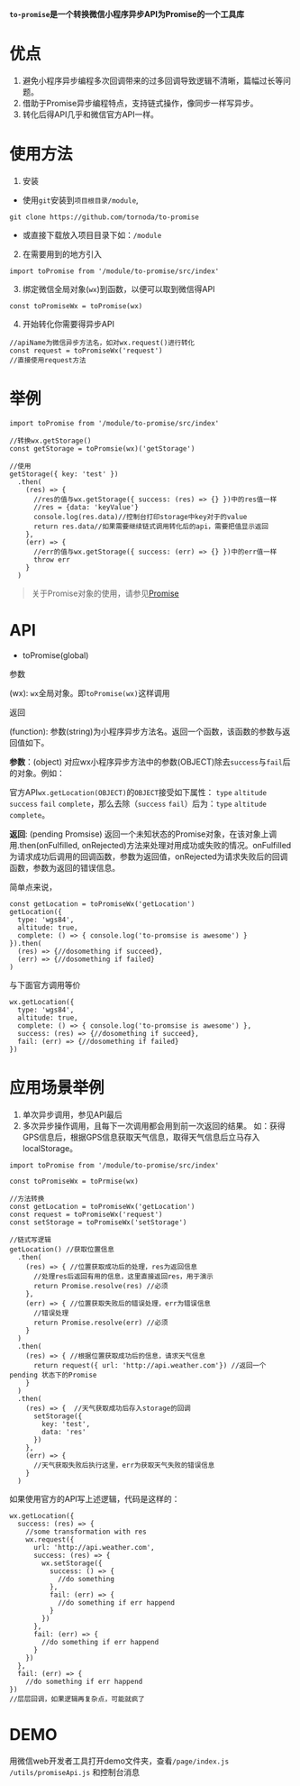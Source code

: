 **`to-promise`是一个转换微信小程序异步API为Promise的一个工具库**

# 优点

1. 避免小程序异步编程多次回调带来的过多回调导致逻辑不清晰，篇幅过长等问题。
2. 借助于Promise异步编程特点，支持链式操作，像同步一样写异步。
3. 转化后得API几乎和微信官方API一样。

# 使用方法

1. 安装

- 使用`git`安装到`项目根目录/module`,
```
git clone https://github.com/tornoda/to-promise
```
- 或直接下载放入项目目录下如：`/module`

2. 在需要用到的地方引入

```
import toPromise from '/module/to-promise/src/index'
```

3. 绑定微信全局对象(`wx`)到函数，以便可以取到微信得API
```
const toPromiseWx = toPromise(wx)
```

4. 开始转化你需要得异步API
```
//apiName为微信异步方法名，如对wx.request()进行转化
const request = toPromiseWx('request')
//直接使用request方法
```

# 举例

```
import toPromise from '/module/to-promise/src/index'

//转换wx.getStorage()
const getStorage = toPromsie(wx)('getStorage') 

//使用
getStorage({ key: 'test' })
  .then(
    (res) => {
      //res的值与wx.getStorage({ success: (res) => {} })中的res值一样
      //res = {data: 'keyValue'}
      console.log(res.data)//控制台打印storage中key对于的value
      return res.data//如果需要继续链式调用转化后的api，需要把值显示返回
    },
    (err) => {
      //err的值与wx.getStorage({ success: (err) => {} })中的err值一样
      throw err
    }
  )
```

> 关于Promise对象的使用，请参见[Promise](https://developer.mozilla.org/zh-CN/docs/Web/JavaScript/Reference/Global_Objects/Promise)

# API

- toPromise(global)

参数

(wx): `wx`全局对象。即`toPromise(wx)`这样调用

返回

(function): 参数(string)为小程序异步方法名。返回一个函数，该函数的参数与返回值如下。

**参数**：(object) 对应wx小程序异步方法中的参数(OBJECT)除去`success`与`fail`后的对象。例如：

官方API`wx.getLocation(OBJECT)`的`OBJECT`接受如下属性： `type` `altitude` `success` `fail` `complete`，那么去除（`success` `fail`）后为：`type` `altitude` `complete`。

**返回**: (pending Promsise) 返回一个未知状态的Promise对象，在该对象上调用.then(onFulfilled, onRejected)方法来处理对用成功或失败的情况。onFulfilled为请求成功后调用的回调函数，参数为返回值，onRejected为请求失败后的回调函数，参数为返回的错误信息。

简单点来说，
```
const getLocation = toPromiseWx('getLocation')
getLocation({
  type: 'wgs84',
  altitude: true,
  complete: () => { console.log('to-promsise is awesome') }
}).then(
  (res) => {//dosomething if succeed},
  (err) => {//dosomething if failed}
)
```

与下面官方调用等价

```
wx.getLocation({
  type: 'wgs84',
  altitude: true,
  complete: () => { console.log('to-promsise is awesome') },
  success: (res) => {//dosomething if succeed},
  fail: (err) => {//dosomething if failed}
})
```

# 应用场景举例

1. 单次异步调用，参见API最后
2. 多次异步操作调用，且每下一次调用都会用到前一次返回的结果。
如：获得GPS信息后，根据GPS信息获取天气信息，取得天气信息后立马存入localStorage。
```
import toPromise from '/module/to-promise/src/index'

const toPromiseWx = toPrmise(wx)

//方法转换
const getLocation = toPromiseWx('getLocation')
const request = toPromiseWx('request')
const setStorage = toPromiseWx('setStorage')

//链式写逻辑
getLocation() //获取位置信息
  .then(
    (res) => { //位置获取成功后的处理，res为返回信息
      //处理res后返回有用的信息，这里直接返回res，用于演示
      return Promise.resolve(res) //必须
    },
    (err) => { //位置获取失败后的错误处理，err为错误信息
      //错误处理
      return Promise.resolve(err) //必须
    }
  )
  .then(
    (res) => { //根据位置获取成功后的信息，请求天气信息
      return request({ url: 'http://api.weather.com'}) //返回一个pending 状态下的Promise
    }
  )
  .then(
    (res) => {  //天气获取成功后存入storage的回调
      setStorage({
        key: 'test',
        data: 'res'
      })
    },
    (err) => {
      //天气获取失败后执行这里，err为获取天气失败的错误信息
    }
  )
```

如果使用官方的API写上述逻辑，代码是这样的：

```
wx.getLocation({
  success: (res) => {
    //some transformation with res
    wx.request({
      url: 'http://api.weather.com',
      success: (res) => {
        wx.setStorage({
          success: () => {
            //do something
          },
          fail: (err) => {
            //do something if err happend
          }
        })
      },
      fail: (err) => {
        //do something if err happend
      }
    })
  },
  fail: (err) => {
    //do something if err happend
})
//层层回调，如果逻辑再复杂点，可能就疯了
```

# DEMO

用微信web开发者工具打开demo文件夹，查看`/page/index.js` `/utils/promiseApi.js` 和控制台消息
